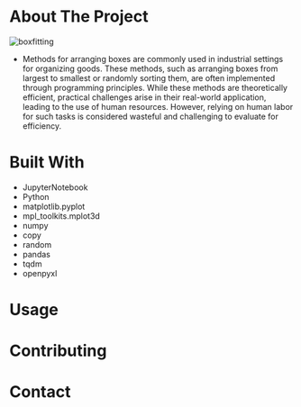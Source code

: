 
# About The Project
![boxfitting](https://github.com/NatChoonhajinda/Container-fittings-algorithm/assets/98221086/284dcba3-8fc9-4d27-b1fb-e7c6053beadf)
- Methods for arranging boxes are commonly used in industrial settings for organizing goods. These methods, such as arranging boxes from largest to smallest or randomly sorting them, are often implemented through programming principles. While these methods are theoretically efficient, practical challenges arise in their real-world application, leading to the use of human resources. However, relying on human labor for such tasks is considered wasteful and challenging to evaluate for efficiency.

# Built With
 - JupyterNotebook
 - Python
  - matplotlib.pyplot
  - mpl_toolkits.mplot3d
  - numpy
  - copy
  - random
  - pandas
  - tqdm
  - openpyxl
# Usage
# Contributing
# Contact
